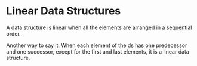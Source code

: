 # Linear Data Structures

A data structure is linear when all the elements are arranged in a sequential order.

Another way to say it:
When each element of the ds has one predecessor and one successor, except for the first and last elements, it is a linear data structure.